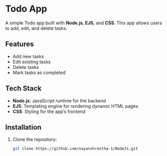# Todo App

A simple Todo app built with **Node.js**, **EJS**, and **CSS**. This app allows users to add, edit, and delete tasks.

## Features

- Add new tasks
- Edit existing tasks
- Delete tasks
- Mark tasks as completed

## Tech Stack

- **Node.js**: JavaScript runtime for the backend
- **EJS**: Templating engine for rendering dynamic HTML pages
- **CSS**: Styling for the app’s frontend

## Installation

1. Clone the repository:
   ```bash
   git clone https://github.com/nayanshrestha-1/NodeJs.git

